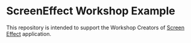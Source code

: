 # ScreenEffect Workshop Example
This repository is intended to support the Workshop Creators of [Screen Effect](https://store.steampowered.com/app/2827410/Screen_Effect/?l=koreana) application.
